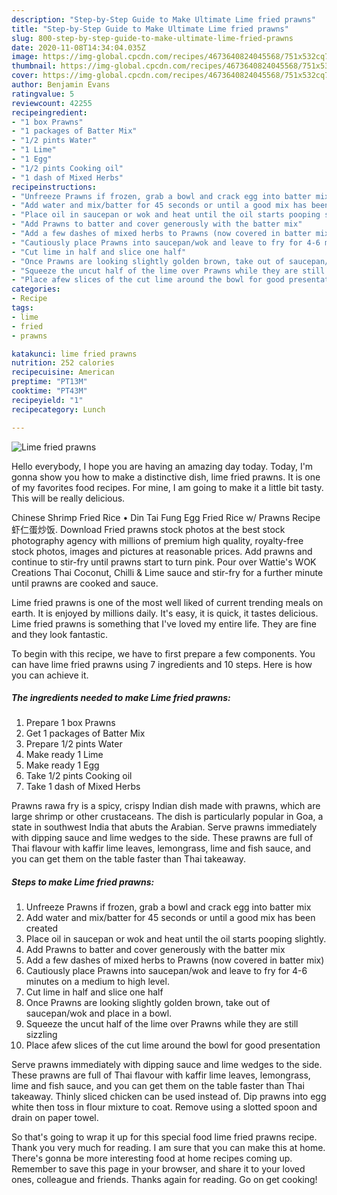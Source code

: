 ```yaml
---
description: "Step-by-Step Guide to Make Ultimate Lime fried prawns"
title: "Step-by-Step Guide to Make Ultimate Lime fried prawns"
slug: 800-step-by-step-guide-to-make-ultimate-lime-fried-prawns
date: 2020-11-08T14:34:04.035Z
image: https://img-global.cpcdn.com/recipes/4673640824045568/751x532cq70/lime-fried-prawns-recipe-main-photo.jpg
thumbnail: https://img-global.cpcdn.com/recipes/4673640824045568/751x532cq70/lime-fried-prawns-recipe-main-photo.jpg
cover: https://img-global.cpcdn.com/recipes/4673640824045568/751x532cq70/lime-fried-prawns-recipe-main-photo.jpg
author: Benjamin Evans
ratingvalue: 5
reviewcount: 42255
recipeingredient:
- "1 box Prawns"
- "1 packages of Batter Mix"
- "1/2 pints Water"
- "1 Lime"
- "1 Egg"
- "1/2 pints Cooking oil"
- "1 dash of Mixed Herbs"
recipeinstructions:
- "Unfreeze Prawns if frozen, grab a bowl and crack egg into batter mix"
- "Add water and mix/batter for 45 seconds or until a good mix has been created"
- "Place oil in saucepan or wok and heat until the oil starts pooping slightly."
- "Add Prawns to batter and cover generously with the batter mix"
- "Add a few dashes of mixed herbs to Prawns (now covered in batter mix)"
- "Cautiously place Prawns into saucepan/wok and leave to fry for 4-6 minutes on a medium to high level."
- "Cut lime in half and slice one half"
- "Once Prawns are looking slightly golden brown, take out of saucepan/wok and place in a bowl."
- "Squeeze the uncut half of the lime over Prawns while they are still sizzling"
- "Place afew slices of the cut lime around the bowl for good presentation"
categories:
- Recipe
tags:
- lime
- fried
- prawns

katakunci: lime fried prawns 
nutrition: 252 calories
recipecuisine: American
preptime: "PT13M"
cooktime: "PT43M"
recipeyield: "1"
recipecategory: Lunch

---
```



![Lime fried prawns](https://img-global.cpcdn.com/recipes/4673640824045568/751x532cq70/lime-fried-prawns-recipe-main-photo.jpg)

Hello everybody, I hope you are having an amazing day today. Today, I'm gonna show you how to make a distinctive dish, lime fried prawns. It is one of my favorites food recipes. For mine, I am going to make it a little bit tasty. This will be really delicious.

Chinese Shrimp Fried Rice • Din Tai Fung Egg Fried Rice w/ Prawns Recipe 虾仁蛋炒饭. Download Fried prawns stock photos at the best stock photography agency with millions of premium high quality, royalty-free stock photos, images and pictures at reasonable prices. Add prawns and continue to stir-fry until prawns start to turn pink. Pour over Wattie&#39;s WOK Creations Thai Coconut, Chilli &amp; Lime sauce and stir-fry for a further minute until prawns are cooked and sauce.

Lime fried prawns is one of the most well liked of current trending meals on earth. It is enjoyed by millions daily. It's easy, it is quick, it tastes delicious. Lime fried prawns is something that I've loved my entire life. They are fine and they look fantastic.


To begin with this recipe, we have to first prepare a few components. You can have lime fried prawns using 7 ingredients and 10 steps. Here is how you can achieve it.

<!--inarticleads1-->

##### The ingredients needed to make Lime fried prawns:

1. Prepare 1 box Prawns
1. Get 1 packages of Batter Mix
1. Prepare 1/2 pints Water
1. Make ready 1 Lime
1. Make ready 1 Egg
1. Take 1/2 pints Cooking oil
1. Take 1 dash of Mixed Herbs


Prawns rawa fry is a spicy, crispy Indian dish made with prawns, which are large shrimp or other crustaceans. The dish is particularly popular in Goa, a state in southwest India that abuts the Arabian. Serve prawns immediately with dipping sauce and lime wedges to the side. These prawns are full of Thai flavour with kaffir lime leaves, lemongrass, lime and fish sauce, and you can get them on the table faster than Thai takeaway. 

<!--inarticleads2-->

##### Steps to make Lime fried prawns:

1. Unfreeze Prawns if frozen, grab a bowl and crack egg into batter mix
1. Add water and mix/batter for 45 seconds or until a good mix has been created
1. Place oil in saucepan or wok and heat until the oil starts pooping slightly.
1. Add Prawns to batter and cover generously with the batter mix
1. Add a few dashes of mixed herbs to Prawns (now covered in batter mix)
1. Cautiously place Prawns into saucepan/wok and leave to fry for 4-6 minutes on a medium to high level.
1. Cut lime in half and slice one half
1. Once Prawns are looking slightly golden brown, take out of saucepan/wok and place in a bowl.
1. Squeeze the uncut half of the lime over Prawns while they are still sizzling
1. Place afew slices of the cut lime around the bowl for good presentation


Serve prawns immediately with dipping sauce and lime wedges to the side. These prawns are full of Thai flavour with kaffir lime leaves, lemongrass, lime and fish sauce, and you can get them on the table faster than Thai takeaway. Thinly sliced chicken can be used instead of. Dip prawns into egg white then toss in flour mixture to coat. Remove using a slotted spoon and drain on paper towel. 

So that's going to wrap it up for this special food lime fried prawns recipe. Thank you very much for reading. I am sure that you can make this at home. There's gonna be more interesting food at home recipes coming up. Remember to save this page in your browser, and share it to your loved ones, colleague and friends. Thanks again for reading. Go on get cooking!
